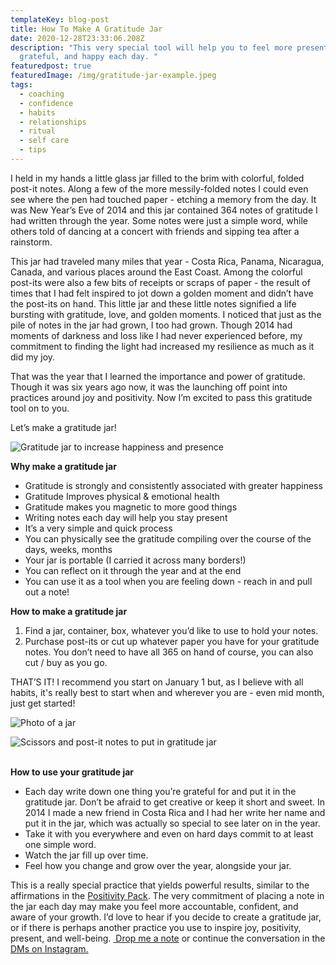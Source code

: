 ```yaml
---
templateKey: blog-post
title: How To Make A Gratitude Jar
date: 2020-12-28T23:33:06.208Z
description: "This very special tool will help you to feel more present,
  grateful, and happy each day. "
featuredpost: true
featuredImage: /img/gratitude-jar-example.jpeg
tags:
  - coaching
  - confidence
  - habits
  - relationships
  - ritual
  - self care
  - tips
---
```

I held in my hands a little glass jar filled to the brim with colorful, folded post-it notes. Along a few of the more messily-folded notes I could even see where the pen had touched paper - etching a memory from the day. It was New Year’s Eve of 2014 and this jar contained 364 notes of gratitude I had written through the year. Some notes were just a simple word, while others told of dancing at a concert with friends and sipping tea after a rainstorm.

This jar had traveled many miles that year - Costa Rica, Panama, Nicaragua, Canada, and various places around the East Coast. Among the colorful post-its were also a few bits of receipts or scraps of paper - the result of times that I had felt inspired to jot down a golden moment and didn’t have the post-its on hand. This little jar and these little notes signified a life bursting with gratitude, love, and golden moments. I noticed that just as the pile of notes in the jar had grown, I too had grown. Though 2014 had moments of darkness and loss like I had never experienced before, my commitment to finding the light had increased my resilience as much as it did my joy.

That was the year that I learned the importance and power of gratitude. Though it was six years ago now, it was the launching off point into practices around joy and positivity. Now I’m excited to pass this gratitude tool on to you.

Let’s make a gratitude jar!

![Gratitude jar to increase happiness and presence](/img/gratitude-jar-full.jpeg "Gratitude jar to increase happiness and presence")

**Why make a gratitude jar**

* Gratitude is strongly and consistently associated with greater happiness
* Gratitude Improves physical & emotional health
* Gratitude makes you magnetic to more good things
* Writing notes each day will help you stay present
* It’s a very simple and quick process
* You can physically see the gratitude compiling over the course of the days, weeks, months
* Your jar is portable (I carried it across many borders!)
* You can reflect on it through the year and at the end
* You can use it as a tool when you are feeling down - reach in and pull out a note!

**How to make a gratitude jar**

1. Find a jar, container, box, whatever you’d like to use to hold your notes. 
2. Purchase post-its or cut up whatever paper you have for your gratitude notes. You don’t need to have all 365 on hand of course, you can also cut / buy as you go.

THAT’S IT! I recommend you start on January 1 but, as I believe with all habits, it's really best to start when and wherever you are - even mid month, just get started!

![Photo of a jar](/img/empty-jar.jpeg "Empty jar or container for all your gratitude notes")

![Scissors and post-it notes to put in gratitude jar](/img/post-its-and-paper-for-gratitude-jar.jpeg "Scissors and post-it notes for gratitude jar")

**\
How to use your gratitude jar**

* Each day write down one thing you’re grateful for and put it in the gratitude jar. Don’t be afraid to get creative or keep it short and sweet. In 2014 I made a new friend in Costa Rica and I had her write her name and put it in the jar, which was actually so special to see later on in the year.
* Take it with you everywhere and even on hard days commit to at least one simple word. 
* Watch the jar fill up over time.
* Feel how you change and grow over the year, alongside your jar.

This is a really special practice that yields powerful results, similar to the affirmations in the [Positivity Pack](https://www.sheilaanne.com/freebie/). The very commitment of placing a note in the jar each day may make you feel more accountable, confident, and aware of your growth. I’d love to hear if you decide to create a gratitude jar, or if there is perhaps another practice you use to inspire joy, positivity, present, and well-being. [ Drop me a note](https://www.sheilaanne.com/contact/) or continue the conversation in the [DMs on Instagram.](https://www.instagram.com/sheflowsandgrows/)